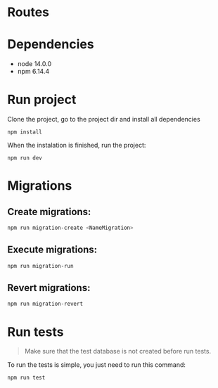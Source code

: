 # Routes

# Dependencies

- node 14.0.0
- npm 6.14.4

# Run project

Clone the project, go to the project dir and install all dependencies

```
npm install
```

When the instalation is finished, run the project:

```
npm run dev
```

# Migrations

## Create migrations:

```bash
npm run migration-create <NameMigration>
```

## Execute migrations:

```bash
npm run migration-run
```

## Revert migrations:

```
npm run migration-revert
```

# Run tests

> Make sure that the test database is not created before run tests.

To run the tests is simple, you just need to run this command:

```
npm run test
```
